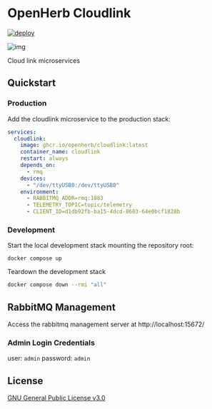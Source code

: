 # OpenHerb Cloudlink
[![deploy](https://github.com/OpenHerb/cloud-link/actions/workflows/deploy.yaml/badge.svg)](https://github.com/OpenHerb/cloud-link/actions/workflows/deploy.yaml)

![img](/docs/img/icon.png)

Cloud link microservices

## Quickstart

### Production
Add the cloudlink microservice to the production stack:
```yaml
services:
  cloudlink:
	image: ghcr.io/openherb/cloudlink:latest
    container_name: cloudlink
	restart: always
	depends_on:
      - rmq
    devices:
      - "/dev/ttyUSB0:/dev/ttyUSB0"
    environment:
      - RABBITMQ_ADDR=rmq:1883
      - TELEMETRY_TOPIC=topic/telemetry
      - CLIENT_ID=d1db92fb-ba15-4dcd-8603-64e0bcf1828b
```

### Development
Start the local development stack mounting the repository root:
```
docker compose up
```

Teardown the development stack
```bash
docker compose down --rmi "all"
```

## RabbitMQ Management
Access the rabbitmq management server at http://localhost:15672/

### Admin Login Credentials
user: `admin`
password: `admin`


## License
[GNU General Public License v3.0](/LICENSE)
